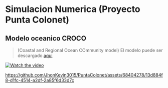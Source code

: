 # Simulacion Numerica (Proyecto Punta Colonet)
## Modelo oceanico CROCO 
>(Coastal and Regional Ocean COmmunity model)
> El modelo puede ser descargado [aqui](https://www.croco-ocean.org/download-2/)


[![Watch the video](https://img.youtube.com/vi/rOa3-K7xeBc/hqdefault.jpg)](https://www.youtube.com/embed/rOa3-K7xeBc)


https://github.com/JhonKevin3015/PuntaColonet/assets/68404278/13d884f8-d1fc-4514-a2df-2a85f6d33d7c
